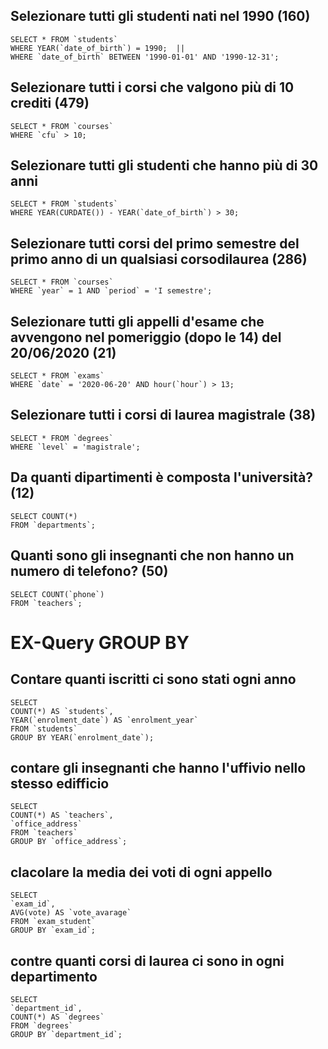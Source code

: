 ## Selezionare tutti gli studenti nati nel 1990 (160)

    SELECT * FROM `students` 
    WHERE YEAR(`date_of_birth`) = 1990;  || 
    WHERE `date_of_birth` BETWEEN '1990-01-01' AND '1990-12-31';

## Selezionare tutti i corsi che valgono più di 10 crediti (479)

    SELECT * FROM `courses` 
    WHERE `cfu` > 10;

## Selezionare tutti gli studenti che hanno più di 30 anni
    SELECT * FROM `students`
    WHERE YEAR(CURDATE()) - YEAR(`date_of_birth`) > 30;

## Selezionare tutti corsi del primo semestre del primo anno di un qualsiasi corsodilaurea (286)
    SELECT * FROM `courses`  
    WHERE `year` = 1 AND `period` = 'I semestre';

## Selezionare tutti gli appelli d'esame che avvengono nel pomeriggio (dopo le 14) del 20/06/2020 (21)

    SELECT * FROM `exams` 
    WHERE `date` = '2020-06-20' AND hour(`hour`) > 13;

## Selezionare tutti i corsi di laurea magistrale (38)

    SELECT * FROM `degrees`
    WHERE `level` = 'magistrale';


## Da quanti dipartimenti è composta l'università? (12)

    SELECT COUNT(*) 
    FROM `departments`;

## Quanti sono gli insegnanti che non hanno un numero di telefono? (50)
    SELECT COUNT(`phone`) 
    FROM `teachers`;


# EX-Query GROUP BY 

## Contare quanti iscritti ci sono stati ogni anno 

    SELECT
	COUNT(*) AS `students`,
	YEAR(`enrolment_date`) AS `enrolment_year`
    FROM `students`
    GROUP BY YEAR(`enrolment_date`);

## contare gli insegnanti che hanno l'uffivio nello stesso edifficio

    SELECT
	COUNT(*) AS `teachers`,
    `office_address`
    FROM `teachers`
    GROUP BY `office_address`;

## clacolare la media dei voti di ogni  appello

    SELECT
    `exam_id`,
    AVG(vote) AS `vote_avarage`
    FROM `exam_student`
    GROUP BY `exam_id`;

## contre quanti corsi di laurea ci sono in ogni departimento
    
    SELECT
	`department_id`,
    COUNT(*) AS `degrees`
    FROM `degrees`
    GROUP BY `department_id`;